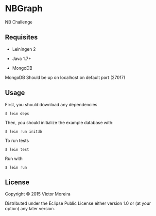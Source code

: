 # NBGraph

NB Challenge

## Requisites

* Leiningen 2

* Java 1.7+

* MongoDB

MongoDB Should be up on localhost on default port (27017)

## Usage

First, you should download any dependencies

    $ lein deps

Then, you should initialize the example database with:

    $ lein run initdb

To run tests

    $ lein test

Run with

    $ lein run

## License

Copyright © 2015 Victor Moreira

Distributed under the Eclipse Public License either version 1.0 or (at
your option) any later version.
